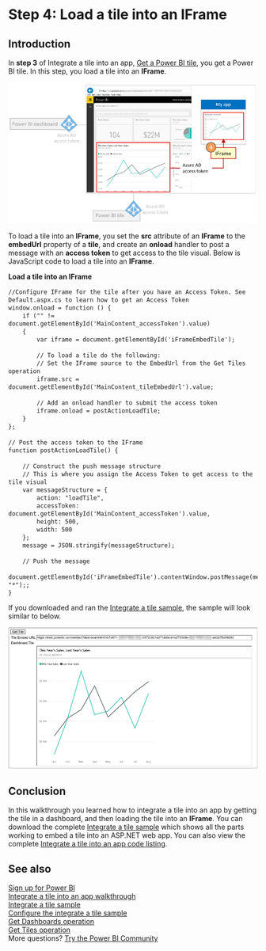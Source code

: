 <properties
   pageTitle="Load a Power BI tile into an IFrame"
   description="Walkthrough to Integrate a tile into an app - Load a tile into an IFrame"
   services="powerbi"
   documentationCenter=""
   authors="guyinacube"
   manager="mblythe"
   backup=""
   editor=""
   tags=""
   qualityFocus="monitoring"
   qualityDate=""/>

<tags
   ms.service="powerbi"
   ms.devlang="NA"
   ms.topic="get-started-article"
   ms.tgt_pltfrm="NA"
   ms.workload="powerbi"
   ms.date="08/23/2016"
   ms.author="asaxton"/>

# Step 4: Load a tile into an IFrame

## Introduction

In **step 3** of Integrate a tile into an app, [Get a Power BI tile](powerbi-developer-integrate-tile-get-tile.md), you get a Power BI tile. In this step, you load a tile into an **IFrame**.

![](media\powerbi-developer-integrate-tile\integrate-tile-load-tile-iframe.png)

To load a tile into an **IFrame**, you set the **src** attribute of an **IFrame** to the **embedUrl** property of a **tile**, and create an **onload** handler to post a message with an **access token** to get access to the tile visual. Below is JavaScript code to load a tile into an **IFrame**.

**Load a tile into an IFrame**

```
//Configure IFrame for the tile after you have an Access Token. See Default.aspx.cs to learn how to get an Access Token
window.onload = function () {
    if ("" != document.getElementById('MainContent_accessToken').value)
    {
        var iframe = document.getElementById('iFrameEmbedTile');

        // To load a tile do the following:
        // Set the IFrame source to the EmbedUrl from the Get Tiles operation
        iframe.src = document.getElementById('MainContent_tileEmbedUrl').value;

        // Add an onload handler to submit the access token
        iframe.onload = postActionLoadTile;
    }
};

// Post the access token to the IFrame
function postActionLoadTile() {

    // Construct the push message structure
    // This is where you assign the Access Token to get access to the tile visual
    var messageStructure = {
        action: "loadTile",
        accessToken: document.getElementById('MainContent_accessToken').value,
        height: 500,
        width: 500
    };
    message = JSON.stringify(messageStructure);

    // Push the message
    document.getElementById('iFrameEmbedTile').contentWindow.postMessage(message, "*");;
}
```

If you downloaded and ran the [Integrate a tile sample](https://github.com/Microsoft/PowerBI-CSharp/tree/master/samples/webforms/integrate-tile-web-app), the sample will look similar to below.

![](media\powerbi-developer-integrate-tile\integrate-tile-sample.png)

## Conclusion
In this walkthrough you learned how to integrate a tile into an app by getting the tile in a dashboard, and then loading the tile into an **IFrame**. You can download the complete [Integrate a tile sample](https://github.com/Microsoft/PowerBI-CSharp/tree/master/samples/webforms/integrate-tile-web-app)  which shows all the parts working to embed a tile into an ASP.NET web app. You can also view the complete [Integrate a tile into an app code listing](powerbi-developer-integrate-tile-code.md).

## See also

[Sign up for Power BI](powerbi-admin-free-with-custom-azure-directory.md)  
[Integrate a tile into an app walkthrough](powerbi-developer-integrate-tile.md)  
[Integrate a tile sample](https://github.com/Microsoft/PowerBI-CSharp/tree/master/samples/webforms/integrate-tile-web-app)  
[Configure the integrate a tile sample](powerbi-developer-integrate-tile-register.md#configure-sample)  
[Get Dashboards operation](https://msdn.microsoft.com/library/mt465739.aspx)  
[Get Tiles operation](https://msdn.microsoft.com/library/mt465741.aspx)  
More questions? [Try the Power BI Community](http://community.powerbi.com/)